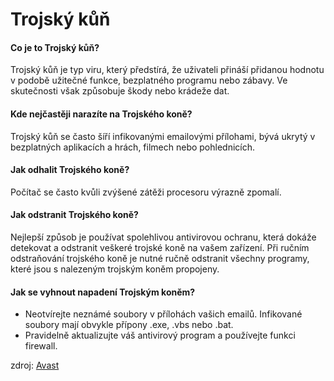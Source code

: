 # Trojský kůň

#### **Co je to Trojský kůň?**

Trojský kůň je typ viru, který předstírá, že uživateli přináší přidanou hodnotu v podobě užitečné funkce, bezplatného programu nebo zábavy. Ve skutečnosti však způsobuje škody nebo krádeže dat.

#### **Kde nejčastěji narazíte na Trojského koně?**

Trojský kůň se často šíří infikovanými emailovými přílohami, bývá ukrytý v bezplatných aplikacích a hrách, filmech nebo pohlednicích.

#### **Jak odhalit Trojského koně?**

Počítač se často kvůli zvýšené zátěži procesoru výrazně zpomalí.

#### **Jak odstranit Trojského koně?**

Nejlepší způsob je používat spolehlivou antivirovou ochranu, která dokáže detekovat a odstranit veškeré trojské koně na vašem zařízení. Při ručním odstraňování trojského koně je nutné ručně odstranit všechny programy, které jsou s nalezeným trojským koněm propojeny.

#### **Jak se vyhnout napadení Trojským koněm?**

* Neotvírejte neznámé soubory v přílohách vašich emailů. Infikované soubory mají obvykle přípony .exe, .vbs nebo .bat.
* Pravidelně aktualizujte váš antivirový program a používejte funkci firewall.

zdroj: [Avast](https://www.avast.com/cs-cz/c-trojan)
